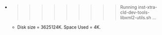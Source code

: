 * >>>>>>>>> Running inst-xtra-cld-dev-tools-libxml2-utils.sh ...
  * Disk size = 3625124K. Space Used = 4K.
